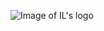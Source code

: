 ![Image of IL's logo](https://vignette.wikia.nocookie.net/bhlx/images/4/4d/Iris_Libre.png/revision/latest?cb=20190517221551)
